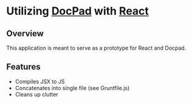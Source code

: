 # Utilizing [DocPad](http://docpad.org) with [React](http://facebook.github.io/react/)

## Overview
This application is meant to serve as a prototype for React and Docpad.

## Features
- Compiles JSX to JS
- Concatenates into single file (see Gruntfile.js)
- Cleans up clutter

